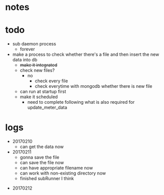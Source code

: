 # notes

# todo
+ sub daemon process
    + forever
+ make a process to check whether there's a file and then insert the new data
into db
    + ~~make it integrated~~
    + check new files?
        + no
            + check every file
            + check everytime with mongodb whether there is new file
    - can run at startup first
    - make it scheduled
        + need to complete following what is also required for update_meter_data

# logs
+ 20170210
    + can get the data now
+ 20170211
    + gonna save the file
    + can save the file now
    + can have appropriate filename now
    + can work with non-existing directory now
    + finished subRunner I think
- 20170212
